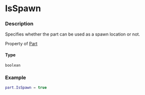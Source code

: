 # IsSpawn
### Description
Specifies whether the part can be used as a spawn location or not.

Property of [Part](/classes/Part/)

#### Type
`boolean`

### Example
```lua
part.IsSpawn = true
```
